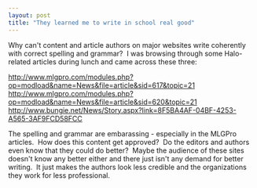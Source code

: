 ```yaml
---
layout: post
title: "They learned me to write in school real good"
---
```


<p>Why can't content and article authors on major websites write coherently with correct spelling and grammar?&nbsp; I was browsing through some Halo-related articles during lunch and came across these three:</p>
<p><a href="http://www.mlgpro.com/modules.php?op=modload&amp;name=News&amp;file=article&amp;sid=617&amp;topic=21" target="_blank">http://www.mlgpro.com/modules.php?op=modload&amp;name=News&amp;file=article&amp;sid=617&amp;topic=21</a><br/><a href="http://www.mlgpro.com/modules.php?op=modload&amp;name=News&amp;file=article&amp;sid=620&amp;topic=21" target="_blank">http://www.mlgpro.com/modules.php?op=modload&amp;name=News&amp;file=article&amp;sid=620&amp;topic=21</a><br/><a href="http://www.bungie.net/News/Story.aspx?link=8F5BA4AF-04BF-4253-A565-3AF9FCD58FCC" target="_blank">http://www.bungie.net/News/Story.aspx?link=8F5BA4AF-04BF-4253-A565-3AF9FCD58FCC</a></p>
<p>The spelling and grammar are embarassing - especially in the MLGPro articles.&nbsp; How does this content get approved?&nbsp; Do the editors and authors even know that they could do better?&nbsp; Maybe the audience of these sites doesn't know any better either and there just isn't any demand for better writing.&nbsp; It just makes the authors look less credible and the organizations they work for less professional.&nbsp; </p>
 
